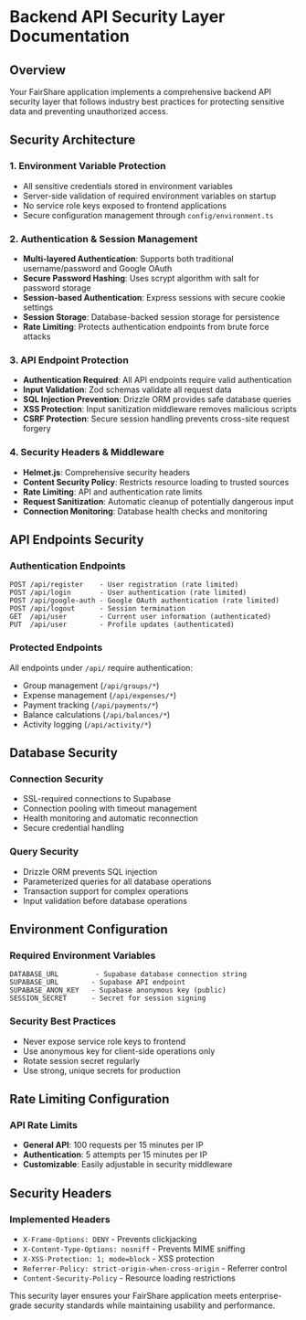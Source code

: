 # Backend API Security Layer Documentation

## Overview

Your FairShare application implements a comprehensive backend API security layer that follows industry best practices for protecting sensitive data and preventing unauthorized access.

## Security Architecture

### 1. Environment Variable Protection
- All sensitive credentials stored in environment variables
- Server-side validation of required environment variables on startup
- No service role keys exposed to frontend applications
- Secure configuration management through `config/environment.ts`

### 2. Authentication & Session Management
- **Multi-layered Authentication**: Supports both traditional username/password and Google OAuth
- **Secure Password Hashing**: Uses scrypt algorithm with salt for password storage
- **Session-based Authentication**: Express sessions with secure cookie settings
- **Session Storage**: Database-backed session storage for persistence
- **Rate Limiting**: Protects authentication endpoints from brute force attacks

### 3. API Endpoint Protection
- **Authentication Required**: All API endpoints require valid authentication
- **Input Validation**: Zod schemas validate all request data
- **SQL Injection Prevention**: Drizzle ORM provides safe database queries
- **XSS Protection**: Input sanitization middleware removes malicious scripts
- **CSRF Protection**: Secure session handling prevents cross-site request forgery

### 4. Security Headers & Middleware
- **Helmet.js**: Comprehensive security headers
- **Content Security Policy**: Restricts resource loading to trusted sources
- **Rate Limiting**: API and authentication rate limits
- **Request Sanitization**: Automatic cleanup of potentially dangerous input
- **Connection Monitoring**: Database health checks and monitoring

## API Endpoints Security

### Authentication Endpoints
```
POST /api/register    - User registration (rate limited)
POST /api/login       - User authentication (rate limited)
POST /api/google-auth - Google OAuth authentication (rate limited)
POST /api/logout      - Session termination
GET  /api/user        - Current user information (authenticated)
PUT  /api/user        - Profile updates (authenticated)
```

### Protected Endpoints
All endpoints under `/api/` require authentication:
- Group management (`/api/groups/*`)
- Expense management (`/api/expenses/*`)
- Payment tracking (`/api/payments/*`)
- Balance calculations (`/api/balances/*`)
- Activity logging (`/api/activity/*`)

## Database Security

### Connection Security
- SSL-required connections to Supabase
- Connection pooling with timeout management
- Health monitoring and automatic reconnection
- Secure credential handling

### Query Security
- Drizzle ORM prevents SQL injection
- Parameterized queries for all database operations
- Transaction support for complex operations
- Input validation before database operations

## Environment Configuration

### Required Environment Variables
```
DATABASE_URL         - Supabase database connection string
SUPABASE_URL        - Supabase API endpoint
SUPABASE_ANON_KEY   - Supabase anonymous key (public)
SESSION_SECRET      - Secret for session signing
```

### Security Best Practices
- Never expose service role keys to frontend
- Use anonymous key for client-side operations only
- Rotate session secret regularly
- Use strong, unique secrets for production

## Rate Limiting Configuration

### API Rate Limits
- **General API**: 100 requests per 15 minutes per IP
- **Authentication**: 5 attempts per 15 minutes per IP
- **Customizable**: Easily adjustable in security middleware

## Security Headers

### Implemented Headers
- `X-Frame-Options: DENY` - Prevents clickjacking
- `X-Content-Type-Options: nosniff` - Prevents MIME sniffing
- `X-XSS-Protection: 1; mode=block` - XSS protection
- `Referrer-Policy: strict-origin-when-cross-origin` - Referrer control
- `Content-Security-Policy` - Resource loading restrictions

This security layer ensures your FairShare application meets enterprise-grade security standards while maintaining usability and performance.